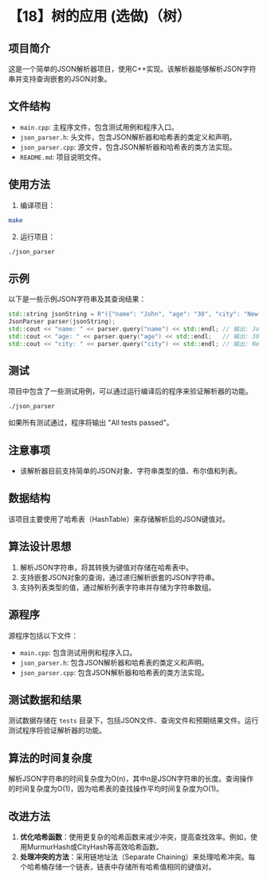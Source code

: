 # 【18】树的应用 (选做)（树）

## 项目简介

这是一个简单的JSON解析器项目，使用C++实现。该解析器能够解析JSON字符串并支持查询嵌套的JSON对象。

## 文件结构

- `main.cpp`: 主程序文件，包含测试用例和程序入口。
- `json_parser.h`: 头文件，包含JSON解析器和哈希表的类定义和声明。
- `json_parser.cpp`: 源文件，包含JSON解析器和哈希表的类方法实现。
- `README.md`: 项目说明文件。

## 使用方法

1. 编译项目：
```sh
make
```

2. 运行项目：
```sh
./json_parser
```

## 示例

以下是一些示例JSON字符串及其查询结果：

```cpp
std::string jsonString = R"({"name": "John", "age": "30", "city": "New York"})";
JsonParser parser(jsonString);
std::cout << "name: " << parser.query("name") << std::endl; // 输出: John
std::cout << "age: " << parser.query("age") << std::endl;   // 输出: 30
std::cout << "city: " << parser.query("city") << std::endl; // 输出: New York
```

## 测试

项目中包含了一些测试用例，可以通过运行编译后的程序来验证解析器的功能。

```sh
./json_parser
```

如果所有测试通过，程序将输出 "All tests passed"。

## 注意事项

- 该解析器目前支持简单的JSON对象、字符串类型的值、布尔值和列表。

## 数据结构

该项目主要使用了哈希表（HashTable）来存储解析后的JSON键值对。

## 算法设计思想

1. 解析JSON字符串，将其转换为键值对存储在哈希表中。
2. 支持嵌套JSON对象的查询，通过递归解析嵌套的JSON字符串。
3. 支持列表类型的值，通过解析列表字符串并存储为字符串数组。

## 源程序

源程序包括以下文件：
- `main.cpp`: 包含测试用例和程序入口。
- `json_parser.h`: 包含JSON解析器和哈希表的类定义和声明。
- `json_parser.cpp`: 包含JSON解析器和哈希表的类方法实现。

## 测试数据和结果

测试数据存储在 `tests` 目录下，包括JSON文件、查询文件和预期结果文件。运行测试程序将验证解析器的功能。

## 算法的时间复杂度

解析JSON字符串的时间复杂度为O(n)，其中n是JSON字符串的长度。查询操作的时间复杂度为O(1)，因为哈希表的查找操作平均时间复杂度为O(1)。

## 改进方法

1. **优化哈希函数**：使用更复杂的哈希函数来减少冲突，提高查找效率。例如，使用MurmurHash或CityHash等高效哈希函数。
2. **处理冲突的方法**：采用链地址法（Separate Chaining）来处理哈希冲突。每个哈希桶存储一个链表，链表中存储所有哈希值相同的键值对。